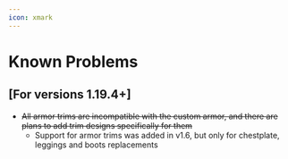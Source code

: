 ```yaml
---
icon: xmark
---
```


# Known Problems

## \[For versions 1.19.4+]

* ~~All armor trims are incompatible with the custom armor, and there are plans to add trim designs specifically for them~~
  * Support for armor trims was added in v1.6, but only for chestplate, leggings and boots replacements


